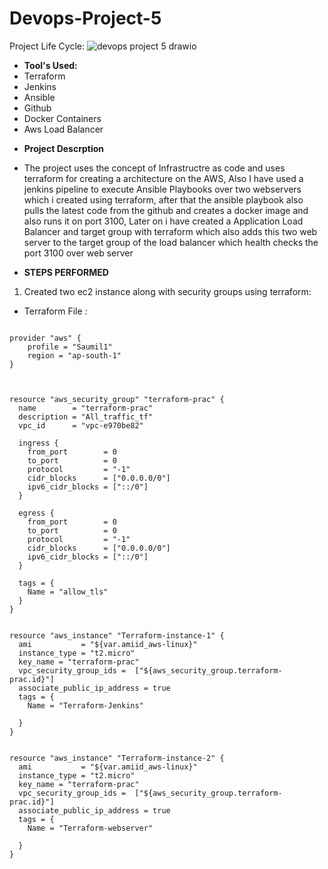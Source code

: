 # Devops-Project-5
Project Life Cycle:
![devops project 5 drawio](https://user-images.githubusercontent.com/53990452/180130006-8fbf79ce-c3f3-427b-a149-f3e7784ead03.png)
- <b> Tool's Used: </b>
- Terraform
- Jenkins
- Ansible
- Github
- Docker Containers 
- Aws Load Balancer

<!-- 
- <b> Steps Followed </b>
 -->
- <b> Project Descrption </b>
- The project uses the concept of Infrastructre as code and uses terraform for creating a architecture on the AWS, Also I have used a jenkins pipeline to execute Ansible Playbooks over two webservers which i created using terraform, after that the ansible playbook also pulls the latest code from the github and creates a docker image and also runs it on port 3100, Later on i have created a Application Load Balancer and target group with terraform which also adds this two web server to the target group of the load balancer which health checks the port 3100 over web server





- <b> STEPS PERFORMED </b>
1) Created two ec2 instance along with security groups using terraform:
- Terraform File :
```

provider "aws" {
    profile = "Saumil1"
    region = "ap-south-1"
}



resource "aws_security_group" "terraform-prac" {
  name        = "terraform-prac"
  description = "All_traffic_tf"
  vpc_id      = "vpc-e970be82"

  ingress {
    from_port        = 0
    to_port          = 0
    protocol         = "-1"
    cidr_blocks      = ["0.0.0.0/0"]
    ipv6_cidr_blocks = ["::/0"]
  }

  egress {
    from_port        = 0
    to_port          = 0
    protocol         = "-1"
    cidr_blocks      = ["0.0.0.0/0"]
    ipv6_cidr_blocks = ["::/0"]
  }

  tags = {
    Name = "allow_tls"
  }
}


resource "aws_instance" "Terraform-instance-1" {
  ami           = "${var.amiid_aws-linux}"
  instance_type = "t2.micro"
  key_name = "terraform-prac"
  vpc_security_group_ids =  ["${aws_security_group.terraform-prac.id}"]
  associate_public_ip_address = true
  tags = {
    Name = "Terraform-Jenkins"
    
  }
}


resource "aws_instance" "Terraform-instance-2" {
  ami           = "${var.amiid_aws-linux}"
  instance_type = "t2.micro"
  key_name = "terraform-prac"
  vpc_security_group_ids =  ["${aws_security_group.terraform-prac.id}"]
  associate_public_ip_address = true
  tags = {
    Name = "Terraform-webserver"
    
  }
}

```
